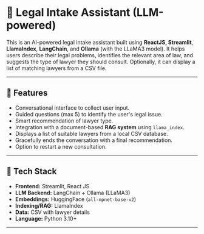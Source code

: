 # 🧠 Legal Intake Assistant (LLM-powered)

This is an AI-powered legal intake assistant built using **ReactJS, Streamlit**, **LlamaIndex**, **LangChain**, and **Ollama** (with the LLaMA3 model). It helps users describe their legal problems, identifies the relevant area of law, and suggests the type of lawyer they should consult. Optionally, it can display a list of matching lawyers from a CSV file.

---

## 🚀 Features

- Conversational interface to collect user input.
- Guided questions (max 5) to identify the user's legal issue.
- Smart recommendation of lawyer type.
- Integration with a document-based **RAG system** using `llama_index`.
- Displays a list of suitable lawyers from a local CSV database.
- Gracefully ends the conversation with a final recommendation.
- Option to restart a new consultation.

---

## 🧱 Tech Stack

- **Frontend:** Streamlit, React JS
- **LLM Backend:** LangChain + Ollama (LLaMA3)
- **Embeddings:** HuggingFace (`all-mpnet-base-v2`)
- **Indexing/RAG:** LlamaIndex
- **Data:** CSV with lawyer details
- **Language:** Python 3.10+

---
